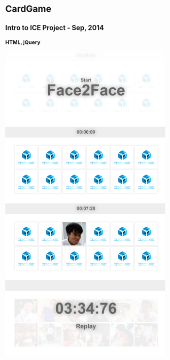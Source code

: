 # CardGame
## Intro to ICE Project - Sep, 2014 
### HTML, jQuery
![Screenshot](img/ScreenCapture_01.png)
![Screenshot](img/ScreenCapture_02.png)
![Screenshot](img/ScreenCapture_03.png)
![Screenshot](img/ScreenCapture_05.png)
